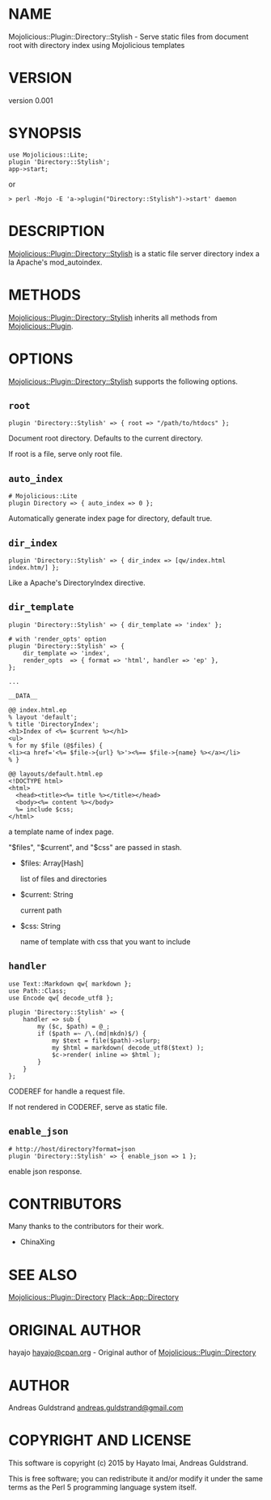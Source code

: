 # NAME

Mojolicious::Plugin::Directory::Stylish - Serve static files from document root with directory index using Mojolicious templates

# VERSION

version 0.001

# SYNOPSIS

    use Mojolicious::Lite;
    plugin 'Directory::Stylish';
    app->start;

or

    > perl -Mojo -E 'a->plugin("Directory::Stylish")->start' daemon

# DESCRIPTION

[Mojolicious::Plugin::Directory::Stylish](https://metacpan.org/pod/Mojolicious::Plugin::Directory::Stylish) is a static file server directory index a la Apache's mod\_autoindex.

# METHODS

[Mojolicious::Plugin::Directory::Stylish](https://metacpan.org/pod/Mojolicious::Plugin::Directory::Stylish) inherits all methods from [Mojolicious::Plugin](https://metacpan.org/pod/Mojolicious::Plugin).

# OPTIONS

[Mojolicious::Plugin::Directory::Stylish](https://metacpan.org/pod/Mojolicious::Plugin::Directory::Stylish) supports the following options.

## `root`

    plugin 'Directory::Stylish' => { root => "/path/to/htdocs" };

Document root directory. Defaults to the current directory.

If root is a file, serve only root file.

## `auto_index`

    # Mojolicious::Lite
    plugin Directory => { auto_index => 0 };

Automatically generate index page for directory, default true.

## `dir_index`

    plugin 'Directory::Stylish' => { dir_index => [qw/index.html index.htm/] };

Like a Apache's DirectoryIndex directive.

## `dir_template`

    plugin 'Directory::Stylish' => { dir_template => 'index' };

    # with 'render_opts' option
    plugin 'Directory::Stylish' => {
        dir_template => 'index',
        render_opts  => { format => 'html', handler => 'ep' },
    };

    ...

    __DATA__

    @@ index.html.ep
    % layout 'default';
    % title 'DirectoryIndex';
    <h1>Index of <%= $current %></h1>
    <ul>
    % for my $file (@$files) {
    <li><a href='<%= $file->{url} %>'><%== $file->{name} %></a></li>
    % }

    @@ layouts/default.html.ep
    <!DOCTYPE html>
    <html>
      <head><title><%= title %></title></head>
      <body><%= content %></body>
      %= include $css;
    </html>

a template name of index page.

"$files", "$current", and "$css" are passed in stash.

- $files: Array\[Hash\]

    list of files and directories

- $current: String

    current path

- $css: String

    name of template with css that you want to include

## `handler`

    use Text::Markdown qw{ markdown };
    use Path::Class;
    use Encode qw{ decode_utf8 };

    plugin 'Directory::Stylish' => {
        handler => sub {
            my ($c, $path) = @_;
            if ($path =~ /\.(md|mkdn)$/) {
                my $text = file($path)->slurp;
                my $html = markdown( decode_utf8($text) );
                $c->render( inline => $html );
            }
        }
    };

CODEREF for handle a request file.

If not rendered in CODEREF, serve as static file.

## `enable_json`

    # http://host/directory?format=json
    plugin 'Directory::Stylish' => { enable_json => 1 };

enable json response.

# CONTRIBUTORS

Many thanks to the contributors for their work.

- ChinaXing

# SEE ALSO

[Mojolicious::Plugin::Directory](https://metacpan.org/pod/Mojolicious::Plugin::Directory)
[Plack::App::Directory](https://metacpan.org/pod/Plack::App::Directory)

# ORIGINAL AUTHOR

hayajo <hayajo@cpan.org> - Original author of [Mojolicious::Plugin::Directory](https://metacpan.org/pod/Mojolicious::Plugin::Directory)

# AUTHOR

Andreas Guldstrand <andreas.guldstrand@gmail.com>

# COPYRIGHT AND LICENSE

This software is copyright (c) 2015 by Hayato Imai, Andreas Guldstrand.

This is free software; you can redistribute it and/or modify it under
the same terms as the Perl 5 programming language system itself.
